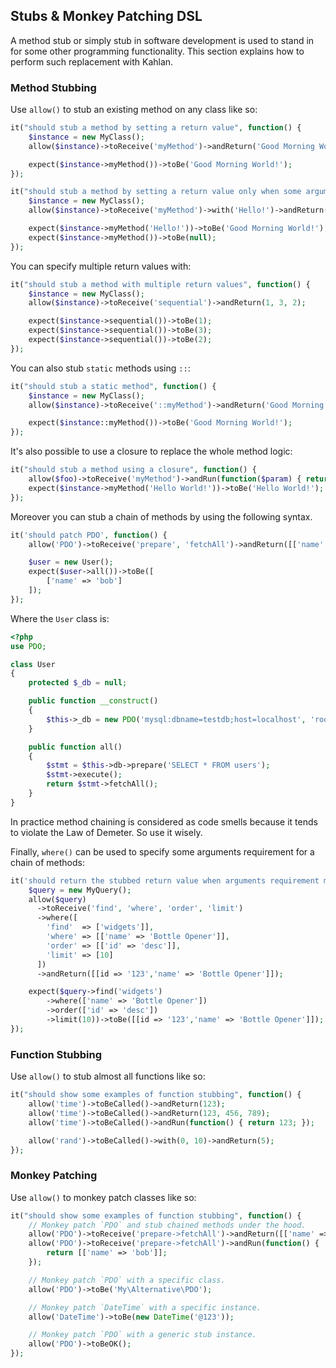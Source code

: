 ## Stubs & Monkey Patching DSL

A method stub or simply stub in software development is used to stand in for some other programming functionality. This section explains how to perform such replacement with Kahlan.

### Method Stubbing

Use `allow()` to stub an existing method on any class like so:

```php
it("should stub a method by setting a return value", function() {
    $instance = new MyClass();
    allow($instance)->toReceive('myMethod')->andReturn('Good Morning World!');

    expect($instance->myMethod())->toBe('Good Morning World!');
});
```

```php
it("should stub a method by setting a return value only when some arguments matches", function() {
    $instance = new MyClass();
    allow($instance)->toReceive('myMethod')->with('Hello!')->andReturn('Good Morning World!');

    expect($instance->myMethod('Hello!'))->toBe('Good Morning World!');
    expect($instance->myMethod())->toBe(null);
});
```

You can specify multiple return values with:

```php
it("should stub a method with multiple return values", function() {
    $instance = new MyClass();
    allow($instance)->toReceive('sequential')->andReturn(1, 3, 2);

    expect($instance->sequential())->toBe(1);
    expect($instance->sequential())->toBe(3);
    expect($instance->sequential())->toBe(2);
});
```

You can also stub `static` methods using `::`:

```php
it("should stub a static method", function() {
    $instance = new MyClass();
    allow($instance)->toReceive('::myMethod')->andReturn('Good Morning World!');

    expect($instance::myMethod())->toBe('Good Morning World!');
});
```

It's also possible to use a closure to replace the whole method logic:

```php
it("should stub a method using a closure", function() {
    allow($foo)->toReceive('myMethod')->andRun(function($param) { return $param; });
    expect($instance->myMethod('Hello World!'))->toBe('Hello World!');
});
```

Moreover you can stub a chain of methods by using the following syntax.

```php
it('should patch PDO', function() {
    allow('PDO')->toReceive('prepare', 'fetchAll')->andReturn([['name' => 'bob']]);

    $user = new User();
    expect($user->all())->toBe([
        ['name' => 'bob']
    ]);
});
```

Where the `User` class is:

```php
<?php
use PDO;

class User
{
    protected $_db = null;

    public function __construct()
    {
        $this->_db = new PDO('mysql:dbname=testdb;host=localhost', 'root','');
    }

    public function all()
    {
        $stmt = $this->db->prepare('SELECT * FROM users');
        $stmt->execute();
        return $stmt->fetchAll();
    }
}
```

In practice method chaining is considered as code smells because it tends to violate the Law of Demeter. So use it wisely.

Finally, `where()` can be used to specify some arguments requirement for a chain of methods:

```php
it('should return the stubbed return value when arguments requirement match', function() {
    $query = new MyQuery();
    allow($query)
      ->toReceive('find', 'where', 'order', 'limit')
      ->where([
        'find'  => ['widgets']],
        'where' => [['name' => 'Bottle Opener']],
        'order' => [['id' => 'desc']],
        'limit' => [10]
      ])
      ->andReturn([[id => '123','name' => 'Bottle Opener']]);

    expect($query->find('widgets')
        ->where(['name' => 'Bottle Opener'])
        ->order(['id' => 'desc'])
        ->limit(10))->toBe([[id => '123','name' => 'Bottle Opener']]);
});
```

### Function Stubbing

Use `allow()` to stub almost all functions like so:

```php
it("should show some examples of function stubbing", function() {
    allow('time')->toBeCalled()->andReturn(123);
    allow('time')->toBeCalled()->andReturn(123, 456, 789);
    allow('time')->toBeCalled()->andRun(function() { return 123; });

    allow('rand')->toBeCalled()->with(0, 10)->andReturn(5);
});
```

### Monkey Patching

Use `allow()` to monkey patch classes like so:

```php
it("should show some examples of function stubbing", function() {
    // Monkey patch `PDO` and stub chained methods under the hood.
    allow('PDO')->toReceive('prepare->fetchAll')->andReturn([['name' => 'bob']]);
    allow('PDO')->toReceive('prepare->fetchAll')->andRun(function() {
        return [['name' => 'bob']];
    });

    // Monkey patch `PDO` with a specific class.
    allow('PDO')->toBe('My\Alternative\PDO');

    // Monkey patch `DateTime` with a specific instance.
    allow('DateTime')->toBe(new DateTime('@123'));

    // Monkey patch `PDO` with a generic stub instance.
    allow('PDO')->toBeOK();
});
```
